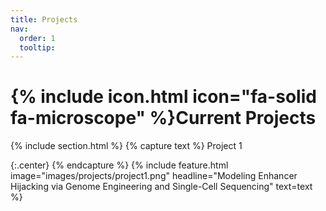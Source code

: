 ```yaml
---
title: Projects
nav:
  order: 1
  tooltip: 
---
```


# {% include icon.html icon="fa-solid fa-microscope" %}Current Projects
{% include section.html %}
{% capture text %} Project 1

{:.center} {% endcapture %}
{% include feature.html image="images/projects/project1.png" headline="Modeling Enhancer Hijacking via Genome Engineering and Single-Cell Sequencing" text=text %}
